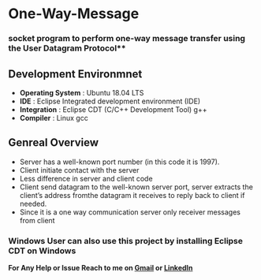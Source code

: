 # One-Way-Message
### socket program to perform one-way message transfer using the User Datagram Protocol**

## Development Environmnet 
- **Operating System**  : Ubuntu 18.04 LTS
- **IDE**               : Eclipse Integrated development environment (IDE)
- **Integration**       : Eclipse CDT (C/C++ Development Tool) g++
- **Compiler**          : Linux gcc

## Genreal Overview
- Server has a well-known port number (in this code it is 1997).
- Client initiate contact with the server
- Less difference in server and client code
- Client send datagram to the well-known server port, server extracts the client’s address fromthe datagram it receives to reply back to client if needed.
- Since it is a one way communication server only receiver messages from client

### Windows User can also use this project by installing Eclipse CDT on Windows
**For Any Help or Issue Reach to me on [Gmail](mailto:prasunguchhait1997@gmail.com) or [LinkedIn](https://www.linkedin.com/in/iamprasunguchhait)**
